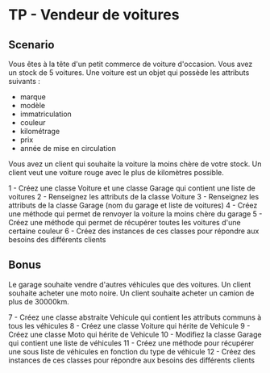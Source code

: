 # TP - Vendeur de voitures

## Scenario

Vous êtes à la tête d'un petit commerce de voiture d'occasion.
Vous avez un stock de 5 voitures.
Une voiture est un objet qui possède les attributs suivants :

- marque
- modèle
- immatriculation
- couleur
- kilométrage
- prix
- année de mise en circulation

Vous avez un client qui souhaite la voiture la moins chère de votre stock.
Un client veut une voiture rouge avec le plus de kilomètres possible.

1 - Créez une classe Voiture et une classe Garage qui contient une liste de voitures
2 - Renseignez les attributs de la classe Voiture
3 - Renseignez les attributs de la classe Garage (nom du garage et liste de voitures)
4 - Créez une méthode qui permet de renvoyer la voiture la moins chère du garage
5 - Créez une méthode qui permet de récupérer toutes les voitures d'une certaine couleur
6 - Créez des instances de ces classes pour répondre aux besoins des différents clients

## Bonus

Le garage souhaite vendre d'autres véhicules que des voitures.
Un client souhaite acheter une moto noire.
Un client souhaite acheter un camion de plus de 30000km.

7 - Créez une classe abstraite Vehicule qui contient les attributs communs à tous les véhicules
8 - Créez une classe Voiture qui hérite de Vehicule
9 - Créez une classe Moto qui hérite de Vehicule
10 - Modifiez la classe Garage qui contient une liste de véhicules
11 - Créez une méthode pour récupérer une sous liste de véhicules en fonction du type de véhicule
12 - Créez des instances de ces classes pour répondre aux besoins des différents clients
